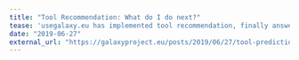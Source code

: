 ```yaml
---
title: "Tool Recommendation: What do I do next?"
tease: 'usegalaxy.eu has implemented tool recommendation, finally answering the question "what to do next."'
date: "2019-06-27"
external_url: "https://galaxyproject.eu/posts/2019/06/27/tool-prediction"
---
```

